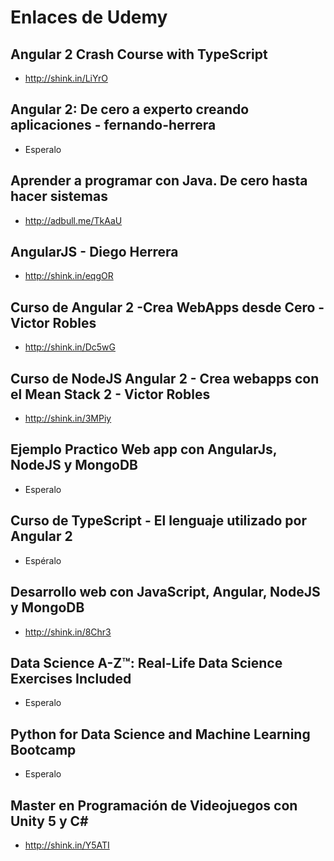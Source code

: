 # Enlaces de Udemy

## Angular 2 Crash Course with TypeScript
- http://shink.in/LiYrO

## Angular 2: De cero a experto creando aplicaciones - fernando-herrera
- Esperalo

## Aprender a programar con Java. De cero hasta hacer sistemas
- http://adbull.me/TkAaU

## AngularJS - Diego Herrera
- http://shink.in/eqgOR

## Curso de Angular 2 -Crea WebApps desde Cero - Victor Robles
- http://shink.in/Dc5wG 

## Curso de NodeJS  Angular 2 - Crea webapps con el Mean Stack 2 - Victor Robles
- http://shink.in/3MPiy

## Ejemplo Practico Web app con AngularJs, NodeJS y MongoDB
- Esperalo

## Curso de TypeScript - El lenguaje utilizado por Angular 2
- Espéralo

## Desarrollo web con JavaScript, Angular, NodeJS y MongoDB
- http://shink.in/8Chr3

## Data Science A-Z™: Real-Life Data Science Exercises Included
- Esperalo

## Python for Data Science and Machine Learning Bootcamp
- Esperalo

## Master en Programación de Videojuegos con Unity 5 y C#
- http://shink.in/Y5ATI
